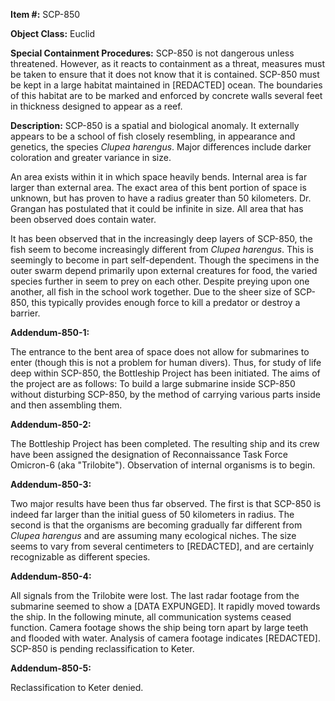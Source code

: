 **Item #:** SCP-850

**Object Class:** Euclid

**Special Containment Procedures:** SCP-850 is not dangerous unless threatened. However, as it reacts to containment as a threat, measures must be taken to ensure that it does not know that it is contained. SCP-850 must be kept in a large habitat maintained in \[REDACTED\] ocean. The boundaries of this habitat are to be marked and enforced by concrete walls several feet in thickness designed to appear as a reef.

**Description:** SCP-850 is a spatial and biological anomaly. It externally appears to be a school of fish closely resembling, in appearance and genetics, the species _Clupea harengus_. Major differences include darker coloration and greater variance in size.

An area exists within it in which space heavily bends. Internal area is far larger than external area. The exact area of this bent portion of space is unknown, but has proven to have a radius greater than 50 kilometers. Dr. Grangan has postulated that it could be infinite in size. All area that has been observed does contain water.

It has been observed that in the increasingly deep layers of SCP-850, the fish seem to become increasingly different from _Clupea harengus_. This is seemingly to become in part self-dependent. Though the specimens in the outer swarm depend primarily upon external creatures for food, the varied species further in seem to prey on each other. Despite preying upon one another, all fish in the school work together. Due to the sheer size of SCP-850, this typically provides enough force to kill a predator or destroy a barrier.

**Addendum-850-1:**

The entrance to the bent area of space does not allow for submarines to enter (though this is not a problem for human divers). Thus, for study of life deep within SCP-850, the Bottleship Project has been initiated. The aims of the project are as follows: To build a large submarine inside SCP-850 without disturbing SCP-850, by the method of carrying various parts inside and then assembling them.

**Addendum-850-2:**

The Bottleship Project has been completed. The resulting ship and its crew have been assigned the designation of Reconnaissance Task Force Omicron-6 (aka "Trilobite"). Observation of internal organisms is to begin.

**Addendum-850-3:**

Two major results have been thus far observed. The first is that SCP-850 is indeed far larger than the initial guess of 50 kilometers in radius. The second is that the organisms are becoming gradually far different from _Clupea harengus_ and are assuming many ecological niches. The size seems to vary from several centimeters to \[REDACTED\], and are certainly recognizable as different species.

**Addendum-850-4:**

All signals from the Trilobite were lost. The last radar footage from the submarine seemed to show a \[DATA EXPUNGED\]. It rapidly moved towards the ship. In the following minute, all communication systems ceased function. Camera footage shows the ship being torn apart by large teeth and flooded with water. Analysis of camera footage indicates \[REDACTED\]. SCP-850 is pending reclassification to Keter.

**Addendum-850-5:**

Reclassification to Keter denied.